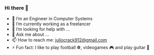 ### Hi there 👋

- 🔭 I’m an Engineer in Computer Systems
- 🌱 I’m currently working as a freelancer
- 🤔 I’m looking for help with ...
- 💬 Ask me about ...
- 📫 How to reach me: juliocrack912@gmail.com
- ⚡ Fun fact: I like to play football	⚽, videogames 🎮 and play guitar 🎸
